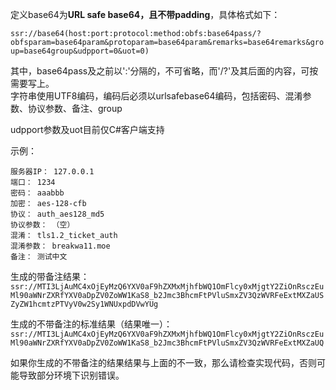 定义base64为**URL safe base64，且不带padding**，具体格式如下：

`ssr://base64(host:port:protocol:method:obfs:base64pass/?obfsparam=base64param&protoparam=base64param&remarks=base64remarks&group=base64group&udpport=0&uot=0)`

其中，base64pass及之前以':'分隔的，不可省略，而'/?'及其后面的内容，可按需要写上。  
字符串使用UTF8编码，编码后必须以urlsafebase64编码，包括密码、混淆参数、协议参数、备注、group

udpport参数及uot目前仅C#客户端支持

示例：

```
服务器IP： 127.0.0.1
端口： 1234
密码： aaabbb
加密： aes-128-cfb
协议： auth_aes128_md5
协议参数： （空）
混淆： tls1.2_ticket_auth
混淆参数： breakwa11.moe
备注： 测试中文
```

生成的带备注结果：  
`ssr://MTI3LjAuMC4xOjEyMzQ6YXV0aF9hZXMxMjhfbWQ1OmFlcy0xMjgtY2ZiOnRsczEuMl90aWNrZXRfYXV0aDpZV0ZoWW1KaS8_b2Jmc3BhcmFtPVluSmxZV3QzWVRFeExtMXZaUSZyZW1hcmtzPTVyV0w2Sy1WNUxpdDVwYUg`

生成的不带备注的标准结果（结果唯一）：  
`ssr://MTI3LjAuMC4xOjEyMzQ6YXV0aF9hZXMxMjhfbWQ1OmFlcy0xMjgtY2ZiOnRsczEuMl90aWNrZXRfYXV0aDpZV0ZoWW1KaS8_b2Jmc3BhcmFtPVluSmxZV3QzWVRFeExtMXZaUQ`

如果你生成的不带备注的结果结果与上面的不一致，那么请检查实现代码，否则可能导致部分环境下识别错误。